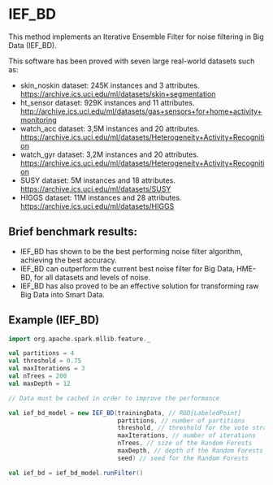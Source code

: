 # IEF_BD

This method implements an Iterative Ensemble Filter for noise filtering in Big Data (IEF_BD).

This software has been proved with seven large real-world datasets such as:
- skin_noskin dataset: 245K instances and 3 attributes. https://archive.ics.uci.edu/ml/datasets/skin+segmentation
- ht_sensor dataset: 929K instances and 11 attributes. http://archive.ics.uci.edu/ml/datasets/gas+sensors+for+home+activity+monitoring
- watch_acc dataset: 3,5M instances and 20 attributes. https://archive.ics.uci.edu/ml/datasets/Heterogeneity+Activity+Recognition
- watch_gyr dataset: 3,2M instances and 20 attributes. https://archive.ics.uci.edu/ml/datasets/Heterogeneity+Activity+Recognition
- SUSY dataset: 5M instances and 18 attributes. https://archive.ics.uci.edu/ml/datasets/SUSY
- HIGGS dataset: 11M instances and 28 attributes. https://archive.ics.uci.edu/ml/datasets/HIGGS

## Brief benchmark results:
* IEF_BD has shown to be the best performing noise filter algorithm, achieving the best accuracy.
* IEF_BD can outperform the current best noise filter for Big Data, HME-BD, for all datasets and levels of noise.
* IEF_BD has also proved to be an effective solution for transforming raw Big Data into Smart Data.

## Example (IEF_BD)

```scala
import org.apache.spark.mllib.feature._

val partitions = 4
val threshold = 0.75
val maxIterations = 3
val nTrees = 200
val maxDepth = 12

// Data must be cached in order to improve the performance

val ief_bd_model = new IEF_BD(trainingData, // RDD[LabeledPoint]
                              partitions, // number of partitions
                              threshold, // threshold for the vote strategy
                              maxIterations, // number of iterations
                              nTrees, // size of the Random Forests
                              maxDepth, // depth of the Random Forests
                              seed) // seed for the Random Forests

val ief_bd = ief_bd_model.runFilter()
```
